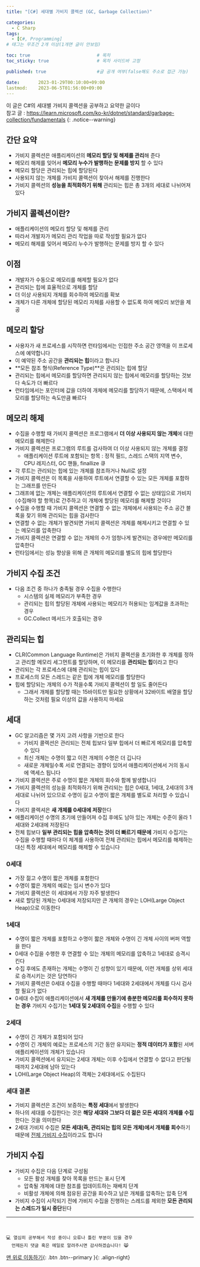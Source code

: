 ```yaml
---
title: "[C#] 세대별 가비지 콜렉션 (GC, Garbage Collection)"

categories:
  - C Sharp
tags:
  - [C#, Programming]
# 태그는 무조건 2개 이상(1개면 글이 안보임)

toc: true                         # 목차
toc_sticky: true                  # 목차 사이드바 고정

published: true                   #글 공개 여부(false해도 주소로 접근 가능)

date:       2023-01-29T00:10:00+09:00
lastmod:    2023-06-5T01:56:00+09:00
---
```


<!-- description : 25자에서 160자 사이 -->
이 글은 C#의 세대별 가비지 콜렉션을 공부하고 요약한 글이다<br>
참고 글 : https://learn.microsoft.com/ko-kr/dotnet/standard/garbage-collection/fundamentals
{: .notice--warning}

## 간단 요약

- 가비지 콜렉션은 애플리케이션의 **메모리 할당 및 해제를 관리**해 준다
- 메모리 해제를 잊어서 **메모리 누수가 발행하는 문제를 방지** 할 수 있다
- 메모리 할당은 관리되는 힙에 할당된다
- 사용되지 않는 개체를 가비지 콜렉션이 찾아서 해제를 진행한다
- 가비지 콜렉션의 **성능을 최적화하기 위해** 관리되는 힙은 총 3개의 세대로 나뉘어져 있다

## 가비지 콜렉션이란?

- 애플리케이션의 메모리 할당 및 해제를 관리
- 따라서 개발자가 메모리 관리 작업을 따로 작성할 필요가 없다
- 메모리 해제를 잊어서 메모리 누수가 발행하는 문제를 방지 할 수 있다

## 이점

- 개발자가 수동으로 메모리를 해제할 필요가 없다
- 관리되는 힙에 효율적으로 개체를 할당
- 더 이상 사용되지 개체를 회수하여 메모리를 확보
- 개체가 다른 개체에 할당된 메모리 자체를 사용할 수 없도록 하여 메모리 보안을 제공

## 메모리 할당

- 사용자가 새 프로세스를 시작하면 런타임에서는 인접한 주소 공간 영역을 이 프로세스에 예약합니다
- 이 예약된 주소 공간을 **관리되는 힙**이라고 합니다
- **모든 참조 형식(Reference Type)**은 관리되는 힙에 할당
- 관리되는 힙에서 메모리를 할당하면 관리되지 않는 힙에서 메모리를 할당하는 것보다 속도가 더 빠르다
- 런타임에서는 포인터에 값을 더하여 개체에 메모리를 할당하기 때문에, 스택에서 메모리를 할당하는 속도만큼 빠르다

## 메모리 해제

- 수집을 수행할 때 가비지 콜렉션은 프로그램에서 **더 이상 사용되지 않는 개체**에 대한 메모리를 해제한다
- 가비지 콜렉션은 프로그램의 루트를 검사하여 더 이상 사용되지 않는 개체를 결정
  - 애플리케이션 루트에 포함되는 항목 : 정적 필드, 스레드 스택의 지역 변수, CPU 레지스터, GC 핸들, finallize 큐
- 각 루트는 관리되는 힙에 있는 개체를 참조하거나 Null로 설정
- 가비지 콜렉션은 이 목록을 사용하여 루트에서 연결할 수 있는 모든 개체를 포함하는 그래프를 만든다
- 그래프에 없는 개체는 애플리케이션의 루트에서 연결할 수 없는 상태임으로 가비지(수집해야 할 항목)로 간주하고 이 개체에 할당된 메모리를 해제할 것이다
- 수집을 수행할 때 가비지 콜렉션은 연결할 수 없는 개체에서 사용되는 주소 공간 블록을 찾기 위해 관리되는 힙을 검사한다
- 연결할 수 없는 개체가 발견되면 가비지 콜렉션은 개체를 해제시키고 연결할 수 있는 메모리를 압축한다
- 가비지 콜렉션은 연결할 수 없는 개체의 수가 엄청나게 발견되는 경우에만 메모리를 압축한다
- 런타임에서는 성능 향상을 위해 큰 개체의 메모리를 별도의 힙에 할당한다

## 가비지 수집 조건

- 다음 조건 중 하나가 충족될 경우 수집을 수행한다
  - 시스템의 실제 메모리가 부족한 경우
  - 관리되는 힙의 할당된 개체에 사용되는 메모리가 허용되는 임계값을 초과하는 경우
  - GC.Collect 메서드가 호출되는 경우

## 관리되는 힙

- CLR(Common Language Runtime)은 가비지 콜렉션을 초기화한 후 개체를 정하고 관리할 메모리 세그먼트를 할당하며, 이 메모리를 **관리되는 힙**이라고 한다
- 관리되는 각 프로세스에 대해 관리되는 힙이 있다
- 프로세스의 모든 스레드는 같은 힙에 개체 메모리를 할당한다
- 힙에 할당되는 개체의 수가 적을수록 가비지 콜렉션이 할 일도 줄어든다
  - 그래서 개체를 할당할 때는 15바이트만 필요한 상황에서 32바이트 배열을 할당하는 것처럼 필요 이상의 값을 사용하지 마세요

## 세대

- GC 알고리즘은 몇 가지 고려 사항을 기반으로 한다
  - 가비지 콜렉션은 관리되는 전체 힙보다 일부 힙에서 더 빠르게 메모리를 압축할 수 있다
  - 최신 개체는 수명이 짧고 이전 개체의 수명은 더 깁니다
  - 새로운 개체일수록 서로 연결되는 경향이 있어서 애플리케이션에서 거의 동시에 액세스 됩니다
- 가비지 콜렉션은 주로 수명이 짧은 개체의 회수와 함께 발생합니다
- 가비지 콜렉션의 성능을 최적화하기 위해 관리되는 힙은 0세대, 1세대, 2세대의 3개 세대로 나뉘어 있으므로 수명이 길고 수명이 짧은 개체를 별도로 처리할 수 있습니다
- 가비지 콜렉셔은 **새 개체를 0세대에 저장**한다
- 애플리케이션 수명의 초기에 만들어져 수집 후에도 남아 있는 개체는 수준이 올라 1세대와 2세대에 저장된다
- 전체 힙보다 **일부 관리되는 힙을 압축하는 것이 더 빠르기 때문에** 가비지 수집기는 수집을 수행할 때마다 이 체계를 사용하여 전체 관리되는 힙에서 메모리를 해제하는 대신 특정 세대에서 메모리를 해제할 수 있습니다

### 0세대

- 가장 젊고 수명이 짧은 개체를 포함한다
- 수명이 짧은 개체의 예로는 임시 변수가 있다
- 가비지 콜렉션은 이 세대에서 가장 자주 발생한다
- 새로 할당된 개체는 0세대에 저장되지만 큰 개체의 경우는 LOH(Large Object Heap)으로 이동한다

### 1세대

- 수명이 짧은 개체를 포함하고 수명이 짧은 개체와 수명이 긴 개체 사이의 버퍼 역할을 한다
- 0세대 수집을 수행한 후 연결할 수 있는 개체의 메모리를 압축하고 1세대로 승격시킨다
- 수집 후에도 존재하는 개체는 수명이 긴 성향이 있기 때문에, 이런 개체를 상위 세대로 승격시키는 것은 당연하다
- 가비지 콜렉션은 0세대 수집을 수행할 때마다 1세대와 2세대에서 개체를 다시 검사할 필요가 없다
- 0세대 수집이 애플리케이션에서 **새 개체를 만들기에 충분한 메모리를 회수하지 못하는 경우** 가비지 수집기는 **1세대 및 2세대의 수집**을 수행할 수 있다

### 2세대

- 수명이 긴 개체가 포함되어 있다
- 수명이 긴 개체의 예로는 프로세스의 기간 동안 유지되는 **정적 데이터가 포함**된 서버 애플리케이션의 개체가 있습니다
- 가비지 콜렉션에서 유지되는 2세대 개체는 이후 수집에서 연결할 수 없다고 판단될 때까지 2세대에 남아 있는다
- LOH(Large Object Heap)의 객체는 2세대에서도 수집된다

### 세대 결론

- 가비지 콜렉션은 조건이 보증하는 **특정 세대**에서 발생한다
- 하나의 세대를 수집한다는 것은 **해당 세대와 그보다 더 젊은 모든 세대의 개체를 수집**한다는 것을 의미한다
- 2세대 가비지 수집은 **모든 세대(즉, 관리되는 힙의 모든 개체)에서 개체를 회수**하기 때문에 <u>전체 가비지 수집</u>이라고도 합니다

## 가비지 수집

- 가비지 수집은 다음 단계로 구성됨
  - 모든 활성 개체를 찾아 목록을 만드는 표시 단계
  - 압축될 개체에 대한 참조를 업데이트하는 재배치 단계
  - 비활성 개체에 의해 점유된 공간을 회수하고 남은 개체를 압축하는 압축 단계
- 가비지 수집이 시작되기 전에 가비지 수집을 진행하는 스레드를 제외한 **모든 관리되는 스레드가 일시 중단**된다

***
<br>

    💻 열심히 공부해서 작성 중이니 오류나 틀린 부분이 있을 경우 
      언제든지 댓글 혹은 메일로 알려주시면 감사하겠습니다! 😸


[맨 위로 이동하기](#){: .btn .btn--primary }{: .align-right}